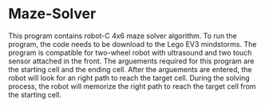 # Maze-Solver

This program contains robot-C 4x6 maze solver algorithm.
To run the program, the code needs to be download to the Lego EV3 mindstorms.
The program is compatible for two-wheel robot with ultrasound and two touch sensor attached in the front.
The arguements required for this program are the starting cell and the ending cell.
After the arguements are entered, the robot will look for an right path to reach the target cell.
During the solving process, the robot will memorize the right path to reach the target cell from the starting cell.
